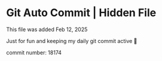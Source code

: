 # Git Auto Commit | Hidden File

This file was added Feb 12, 2025

Just for fun and keeping my daily git commit active 🤪

commit number: 18174
